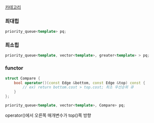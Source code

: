 [카테고리](/README.md)
### 최대힙
```cpp
priority_queue<template> pq;
```

### 최소힙
```cpp
priority_queue<template, vector<template>, greater<template> > pq;
```

### functor
```cpp
struct Compare {
    bool operator()(const Edge &bottom, const Edge &top) const {
        // ex) return bottom.cost > top.cost; 최소 우선순위 큐
    }
};

priority_queue<template, vector<template>, Compare> pq;
```
operator()에서 오른쪽 매개변수가 top()쪽 방향



